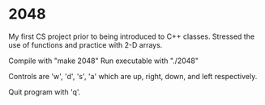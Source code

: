 # 2048

My first CS project prior to being introduced to C++ classes. Stressed the use of functions and practice with 2-D arrays.

Compile with "make 2048" 
Run executable with "./2048"

Controls are 'w', 'd', 's', 'a' which are up, right, down, and left respectively.

Quit program with 'q'.
